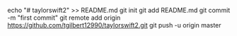 echo "# taylorswift2" >> README.md
git init
git add README.md
git commit -m "first commit"
git remote add origin https://github.com/tgilbert12990/taylorswift2.git
git push -u origin master
